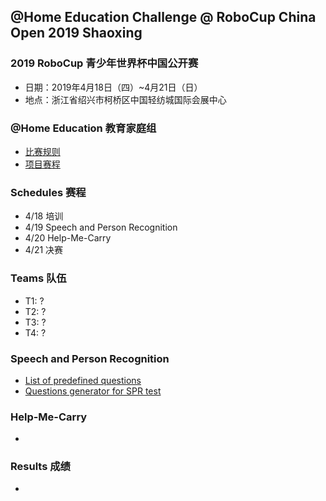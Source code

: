 ## @Home Education Challenge @ RoboCup China Open 2019 Shaoxing

### 2019 RoboCup 青少年世界杯中国公开赛
* 日期：2019年4月18日（四）~4月21日（日）  
* 地点：浙江省绍兴市柯桥区中国轻纺城国际会展中心

### @Home Education 教育家庭组
* [比赛规则](https://github.com/robocupathomeedu/ChinaOpen2019/blob/master/2019%40HomeEDU%E6%AF%94%E8%B5%9B%E8%A7%84%E5%88%99.pdf)  
* [项目赛程](https://github.com/robocupathomeedu/ChinaOpen2019/blob/master/2019%40HomeEDU%E9%A1%B9%E7%9B%AE%E8%B5%9B%E7%A8%8B.pdf)

### Schedules 赛程
* 4/18 培训  
* 4/19 Speech and Person Recognition  
* 4/20 Help-Me-Carry  
* 4/21 决赛  

### Teams 队伍
* T1: ?  
* T2: ?  
* T3: ?  
* T4: ?  

### Speech and Person Recognition
* [List of predefined questions](https://github.com/RoboCupAtHome/Montreal2018/blob/master/Files/Questions.pdf)
* [Questions generator for SPR test](https://github.com/RoboCupAtHome/Montreal2018/tree/master/Generators)

### Help-Me-Carry
* 

### Results 成绩
* 

